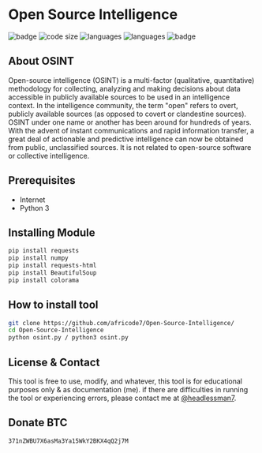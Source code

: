 # Open Source Intelligence
![badge](https://img.shields.io/badge/Coded%20by-HeadlessMan-green)
![code size](https://img.shields.io/github/languages/code-size/africode7/Open-Source-Intelligence)
![languages](https://img.shields.io/github/languages/count/africode7/Open-Source-Intelligence)
![languages](https://img.shields.io/github/languages/top/africode7/Open-Source-Intelligence)
![badge](https://img.shields.io/badge/Team-XploitSec--ID-green)

## About OSINT

Open-source intelligence (OSINT) is a multi-factor (qualitative, quantitative) methodology for collecting, analyzing and making decisions about data accessible in publicly available sources to be used in an intelligence context. In the intelligence community, the term "open" refers to overt, publicly available sources (as opposed to covert or clandestine sources). OSINT under one name or another has been around for hundreds of years. With the advent of instant communications and rapid information transfer, a great deal of actionable and predictive intelligence can now be obtained from public, unclassified sources. It is not related to open-source software or collective intelligence. 

## Prerequisites

* Internet
* Python 3

## Installing Module

```bash
pip install requests
pip install numpy
pip install requests-html
pip install BeautifulSoup
pip install colorama
```

## How to install tool

```bash
git clone https://github.com/africode7/Open-Source-Intelligence/
cd Open-Source-Intelligence
python osint.py / python3 osint.py
```

## License & Contact

This tool is free to use, modify, and whatever, this tool is for educational purposes only & as documentation (me). if there are difficulties in running the tool or experiencing errors, please contact me at [@headlessman7](https://t.me/headlessman7).

## Donate BTC

```bash
371nZWBU7X6asMa3Ya15WkY2BKX4qQ2j7M
```
